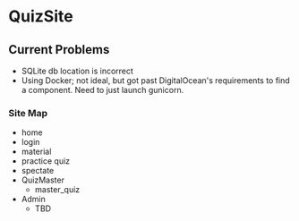# QuizSite

## Current Problems
- SQLite db location is incorrect
- Using Docker; not ideal, but got past DigitalOcean's requirements to find a component. Need to just launch gunicorn.


### Site Map
- home
- login
- material
- practice quiz
- spectate
- QuizMaster
  - master_quiz
- Admin
  - TBD
